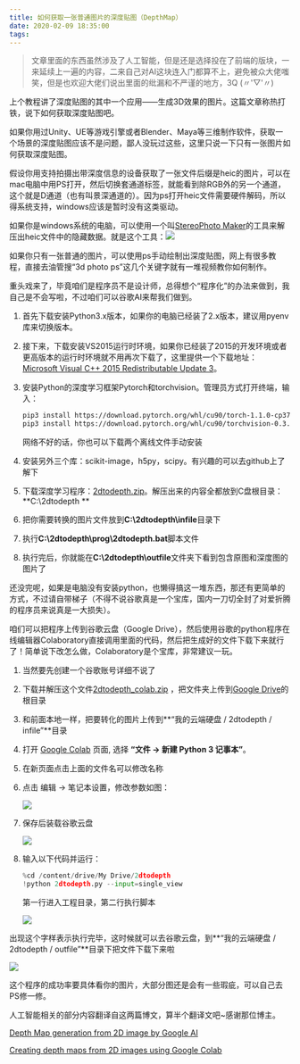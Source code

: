 ```yaml
---
title: 如何获取一张普通图片的深度贴图（DepthMap）
date: 2020-02-09 18:35:00
tags:
---
```


> 文章里面的东西虽然涉及了人工智能，但是还是选择投在了前端的版块，一来延续上一遍的内容，二来自己对AI这块连入门都算不上，避免被众大佬嗤笑，但是也欢迎大佬们说出里面的纰漏和不严谨的地方，3Q   (〃'▽'〃)

上个教程讲了深度贴图的其中一个应用——生成3D效果的图片。这篇文章称热打铁，说下如何获取深度贴图吧。

如果你用过Unity、UE等游戏引擎或者Blender、Maya等三维制作软件，获取一个场景的深度贴图应该不是问题，鄙人没玩过这些，这里只说一下只有一张图片如何获取深度贴图。
<!-- more -->
假设你用支持拍摄出带深度信息的设备获取了一张文件后缀是heic的图片，可以在mac电脑中用PS打开，然后切换套通道标签，就能看到除RGB外的另一个通道，这个就是D通道（也有叫景深通道的）。因为ps打开heic文件需要硬件解码，所以得系统支持，windows应该是暂时没有这类驱动。

如果你是windows系统的电脑，可以使用一个叫[StereoPhoto Maker](http://stereo.jpn.org/eng/stphmkr/index.html)的工具来解压出heic文件中的隐藏数据。就是这个工具：![](https://oscimg.oschina.net/oscnet/up-e9c2a00ed932d59f34bf206a5bd7a14f1af.png)

如果你只有一张普通的图片，可以使用ps手动绘制出深度贴图，网上有很多教程，直接去油管搜“3d photo ps”这几个关键字就有一堆视频教你如何制作。

重头戏来了，毕竟咱们是程序员不是设计师，总得想个“程序化”的办法来做到，我自己是不会写啦，不过咱们可以谷歌AI来帮我们做到。

1. 首先下载安装Python3.x版本，如果你的电脑已经装了2.x版本，建议用pyenv库来切换版本。
2. 接下来，下载安装VS2015运行时环境，如果你已经装了2015的开发环境或者更高版本的运行时环境就不用再次下载了，这里提供一个下载地址：[Microsoft Visual C++ 2015 Redistributable Update 3](https://www.microsoft.com/en-US/download/details.aspx?id=53587)。
3. 安装Python的深度学习框架Pytorch和torchvision。管理员方式打开终端，输入：

   ```bash
   pip3 install https://download.pytorch.org/whl/cu90/torch-1.1.0-cp37-cp37m-win_amd64.whl
   pip3 install https://download.pytorch.org/whl/cu90/torchvision-0.3.0-cp37-cp37m-win_amd64.whl
   ```

   网络不好的话，你也可以下载两个离线文件手动安装

4. 安装另外三个库：scikit-image，h5py，scipy。有兴趣的可以去github上了解下
5. 下载深度学习程序：[2dtodepth.zip](http://stereo.jpn.org/jpn/stphmkr/google/2dtodepth.zip)。解压出来的内容全都放到C盘根目录：**C:\\2dtodepth
   **
6. 把你需要转换的图片文件放到**C:\\2dtodepth\\infile**目录下
7. 执行**C:\\2dtodepth\\prog\\2dtodepth.bat**脚本文件
8. 执行完后，你就能在**C:\\2dtodepth\\outfile**文件夹下看到包含原图和深度图的图片了

还没完呢，如果是电脑没有安装python，也懒得搞这一堆东西，那还有更简单的方式，不过请自带梯子（不得不说谷歌真是一个宝库，国内一刀切全封了对爱折腾的程序员来说真是一大损失）。

咱们可以把程序上传到谷歌云盘（Google Drive），然后使用谷歌的python程序在线编辑器Colaboratory直接调用里面的代码，然后把生成好的文件下载下来就行了！简单说下改怎么做，Colaboratory是个宝库，非常建议一玩。

1. 当然要先创建一个谷歌账号详细不说了
2. 下载并解压这个文件[2dtodepth_colab.zip](http://stereo.jpn.org/jpn/stphmkr/google/2dtodepth_colab.zip)
   ，把文件夹上传到[Google Drive](https://drive.google.com/)的根目录
3. 和前面本地一样，把要转化的图片上传到**“我的云端硬盘 / 2dtodepth / infile”**目录
4. 打开 [Google Colab](https://colab.research.google.com/) 页面, 选择 **“文件 -\> 新建 Python 3 记事本”**。
5. 在新页面点击上面的文件名可以修改名称
6. 点击 编辑 -\> 笔记本设置，修改参数如图：

   ![](https://oscimg.oschina.net/oscnet/up-1781d2bbe46551298d231229a711377fcba.png)

7. 保存后装载谷歌云盘

   ![](https://oscimg.oschina.net/oscnet/up-ac9ba6f43672a24081cf7e7f3721897df87.png)

8. 输入以下代码并运行：

   ```python
   %cd /content/drive/My Drive/2dtodepth
   !python 2dtodepth.py --input=single_view
   ```

   第一行进入工程目录，第二行执行脚本

   ![](https://oscimg.oschina.net/oscnet/up-5ecde96937bd8937b8390d557d5d7ec73c0.png)

出现这个字样表示执行完毕，这时候就可以去谷歌云盘，到**“我的云端硬盘 / 2dtodepth / outfile”**目录下把文件下载下来啦

![](https://oscimg.oschina.net/oscnet/up-adf1ba7d4a83871a500695a25cc3b6a03d5.png)

这个程序的成功率要具体看你的图片，大部分图还是会有一些瑕疵，可以自己去PS修一修。

人工智能相关的部分内容翻译自这两篇博文，算半个翻译文吧~感谢那位博主。

[Depth Map generation from 2D image by Google AI](http://stereo.jpn.org/jpn/stphmkr/google/indexe.html)

[Creating depth maps from 2D images using Google Colab](http://stereo.jpn.org/jpn/stphmkr/google/colabe.html)